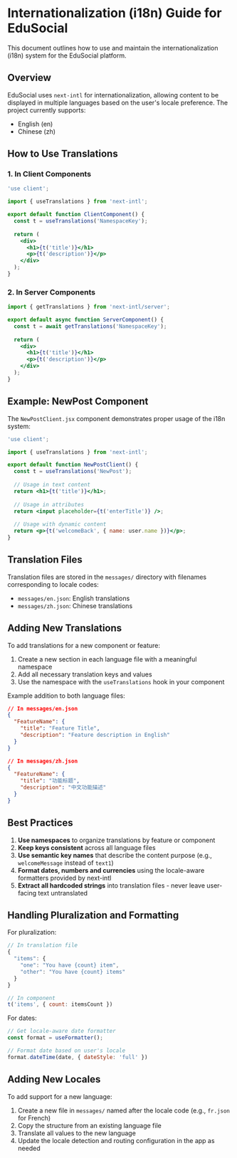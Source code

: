# Internationalization (i18n) Guide for EduSocial

This document outlines how to use and maintain the internationalization (i18n) system for the EduSocial platform.

## Overview

EduSocial uses `next-intl` for internationalization, allowing content to be displayed in multiple languages based on the user's locale preference. The project currently supports:

- English (en)
- Chinese (zh)

## How to Use Translations

### 1. In Client Components

```jsx
'use client';

import { useTranslations } from 'next-intl';

export default function ClientComponent() {
  const t = useTranslations('NamespaceKey');
  
  return (
    <div>
      <h1>{t('title')}</h1>
      <p>{t('description')}</p>
    </div>
  );
}
```

### 2. In Server Components

```jsx
import { getTranslations } from 'next-intl/server';

export default async function ServerComponent() {
  const t = await getTranslations('NamespaceKey');
  
  return (
    <div>
      <h1>{t('title')}</h1>
      <p>{t('description')}</p>
    </div>
  );
}
```

## Example: NewPost Component

The `NewPostClient.jsx` component demonstrates proper usage of the i18n system:

```jsx
'use client';

import { useTranslations } from 'next-intl';

export default function NewPostClient() {
  const t = useTranslations('NewPost');
  
  // Usage in text content
  return <h1>{t('title')}</h1>;
  
  // Usage in attributes
  return <input placeholder={t('enterTitle')} />;
  
  // Usage with dynamic content
  return <p>{t('welcomeBack', { name: user.name })}</p>;
}
```

## Translation Files

Translation files are stored in the `messages/` directory with filenames corresponding to locale codes:

- `messages/en.json`: English translations
- `messages/zh.json`: Chinese translations

## Adding New Translations

To add translations for a new component or feature:

1. Create a new section in each language file with a meaningful namespace
2. Add all necessary translation keys and values
3. Use the namespace with the `useTranslations` hook in your component

Example addition to both language files:

```json
// In messages/en.json
{
  "FeatureName": {
    "title": "Feature Title",
    "description": "Feature description in English"
  }
}

// In messages/zh.json
{
  "FeatureName": {
    "title": "功能标题",
    "description": "中文功能描述"
  }
}
```

## Best Practices

1. **Use namespaces** to organize translations by feature or component
2. **Keep keys consistent** across all language files
3. **Use semantic key names** that describe the content purpose (e.g., `welcomeMessage` instead of `text1`)
4. **Format dates, numbers and currencies** using the locale-aware formatters provided by next-intl
5. **Extract all hardcoded strings** into translation files - never leave user-facing text untranslated

## Handling Pluralization and Formatting

For pluralization:

```jsx
// In translation file
{
  "items": {
    "one": "You have {count} item",
    "other": "You have {count} items"
  }
}

// In component
t('items', { count: itemsCount })
```

For dates:

```jsx
// Get locale-aware date formatter
const format = useFormatter();

// Format date based on user's locale
format.dateTime(date, { dateStyle: 'full' })
```

## Adding New Locales

To add support for a new language:

1. Create a new file in `messages/` named after the locale code (e.g., `fr.json` for French)
2. Copy the structure from an existing language file
3. Translate all values to the new language
4. Update the locale detection and routing configuration in the app as needed 